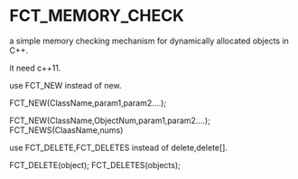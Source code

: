 # FCT_MEMORY_CHECK
a simple memory checking mechanism for dynamically allocated objects in C++.

it need c++11.

use FCT_NEW instead of new.

FCT_NEW(ClassName,param1,param2....);

FCT_NEW(ClassName,ObjectNum,param1,param2....);
FCT_NEWS(ClaasName,nums)

use FCT_DELETE,FCT_DELETES instead of delete,delete[].

FCT_DELETE(object);
FCT_DELETES(objects);
